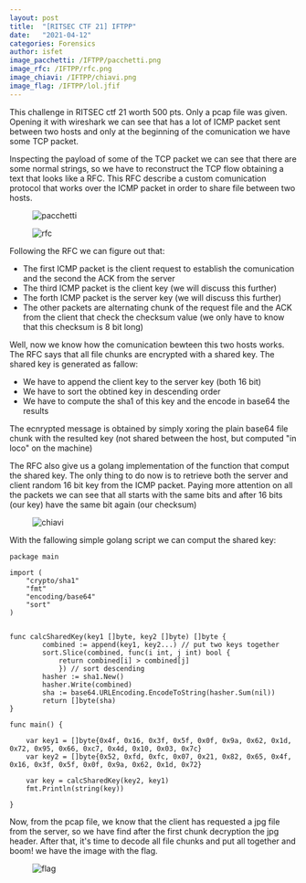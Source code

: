 ```yaml
---
layout: post
title:  "[RITSEC CTF 21] IFTPP"
date:   "2021-04-12"
categories: Forensics
author: isfet
image_pacchetti: /IFTPP/pacchetti.png
image_rfc: /IFTPP/rfc.png
image_chiavi: /IFTPP/chiavi.png
image_flag: /IFTPP/lol.jfif
---
```


This challenge in RITSEC ctf 21 worth 500 pts. Only a pcap file was given.
Opening it with wireshark we can see that has a lot of ICMP packet sent between two hosts and only at the beginning of the comunication we have some TCP packet.

Inspecting the payload of some of the TCP packet we can see that there are some normal strings, so we have to reconstruct the TCP flow obtaining a text that looks like a RFC.
This RFC describe a custom comunication protocol that works over the ICMP packet in order to share file between two hosts.

<figure>
<img src="{{ page.image_pacchetti }}" alt="pacchetti">
</figure>
<figure>
<img src="{{ page.image_rfc }}" alt="rfc">
</figure>


Following the RFC we can figure out that:

- The first ICMP packet is the client request to establish the comunication and the second the ACK from the server
- The third ICMP packet is the client key (we will discuss this further)
- The forth ICMP packet is the server key (we will discuss this further)
- The other packets are alternating chunk of the request file and the ACK from the client that check the checksum value (we only have to know that this checksum is 8 bit long)

Well, now we know how the comunication bewteen this two hosts works. The RFC says that all file chunks are encrypted with a shared key.
The shared key is generated as fallow:
- We have to append the client key to the server key (both 16 bit)
- We have to sort the obtined key in descending order
- We have to compute the sha1 of this key and the encode in base64 the results

The ecnrypted message is obtained by simply xoring the plain base64 file chunk with the resulted key (not shared between the host, but computed "in loco" on the machine)

The RFC also give us a golang implementation of the function that comput the shared key. The only thing to do now is to retrieve both the server and client random 16 bit key from the ICMP packet.
Paying more attention on all the packets we can see that all starts with the same bits and after 16 bits (our key) have the same bit again (our checksum)

<figure>
<img src="{{ page.image_chiavi }}" alt="chiavi">
</figure>

With the fallowing simple golang script we can comput the shared key:

```
package main

import (
    "crypto/sha1"
    "fmt"
    "encoding/base64"
    "sort"
)


func calcSharedKey(key1 []byte, key2 []byte) []byte {
        combined := append(key1, key2...) // put two keys together
        sort.Slice(combined, func(i int, j int) bool {
            return combined[i] > combined[j]
            }) // sort descending
        hasher := sha1.New()
        hasher.Write(combined)
        sha := base64.URLEncoding.EncodeToString(hasher.Sum(nil))
        return []byte(sha)
}

func main() {

    var key1 = []byte{0x4f, 0x16, 0x3f, 0x5f, 0x0f, 0x9a, 0x62, 0x1d, 0x72, 0x95, 0x66, 0xc7, 0x4d, 0x10, 0x03, 0x7c} 
    var key2 = []byte{0x52, 0xfd, 0xfc, 0x07, 0x21, 0x82, 0x65, 0x4f, 0x16, 0x3f, 0x5f, 0x0f, 0x9a, 0x62, 0x1d, 0x72}

    var key = calcSharedKey(key2, key1)
    fmt.Println(string(key))

}
```

Now, from the pcap file, we know that the client has requested a jpg file from the server, so we have find after the first chunk decryption the jpg header. After that, it's time to decode all file chunks and put all together and boom! we have the image with the flag.

<figure>
<img src="{{ page.image_flag }}" alt="flag">
</figure>
